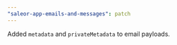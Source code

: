 ```yaml
---
"saleor-app-emails-and-messages": patch
---
```


Added `metadata` and `privateMetadata` to email payloads.

